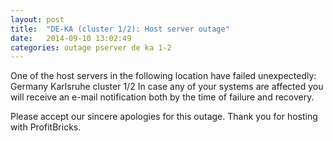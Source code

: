 ```yaml
---
layout: post
title:  "DE-KA (cluster 1/2): Host server outage"
date:   2014-09-10 13:02:49
categories: outage pserver de ka 1-2
---
```

One of the host servers in the following location have failed unexpectedly:
  Germany
  Karlsruhe
  cluster 1/2
In case any of your systems are affected you will receive an e-mail notification both by the time of failure and recovery.

Please accept our sincere apologies for this outage. Thank you for hosting with ProfitBricks.

[ProfitBricks]:      http://www.profitbricks.com
